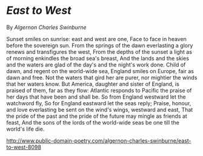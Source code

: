 # *East to West*

By *Algernon Charles Swinburne* 
    
Sunset smiles on sunrise: east and west are one,
Face to face in heaven before the sovereign sun.
From the springs of the dawn everlasting a glory renews and transfigures the west,
From the depths of the sunset a light as of morning enkindles the broad sea's breast,
And the lands and the skies and the waters are glad of the day's and the night's work done.
Child of dawn, and regent on the world-wide sea,
England smiles on Europe, fair as dawn and free.
Not the waters that gird her are purer, nor mightier the winds that her waters know.
But America, daughter and sister of England, is praised of them, far as they flow:
Atlantic responds to Pacific the praise of her days that have been and shall be.
So from England westward let the watchword fly,
So for England eastward let the seas reply;
Praise, honour, and love everlasting be sent on the wind's wings, westward and east,
That the pride of the past and the pride of the future may mingle as friends at feast,
And the sons of the lords of the world-wide seas be one till the world's life die.

http://www.public-domain-poetry.com/algernon-charles-swinburne/east-to-west-8098
